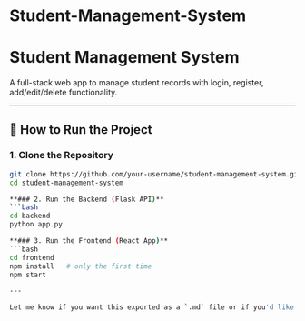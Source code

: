 # Student-Management-System
# Student Management System

A full-stack web app to manage student records with login, register, add/edit/delete functionality.

---

## 🚀 How to Run the Project

### 1. Clone the Repository
```bash
git clone https://github.com/your-username/student-management-system.git
cd student-management-system

**### 2. Run the Backend (Flask API)**
```bash
cd backend
python app.py

**### 3. Run the Frontend (React App)**
```bash
cd frontend
npm install   # only the first time
npm start

---

Let me know if you want this exported as a `.md` file or if you'd like a ZIP-ready project structure too.



